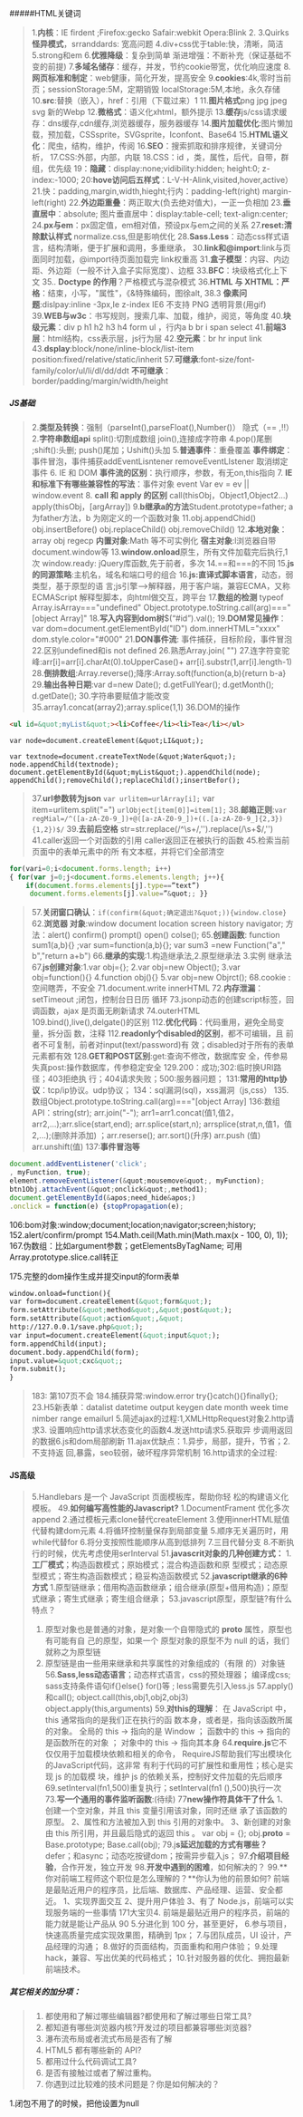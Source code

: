 #####HTML关键词
>1.**内核**：IE firdent ;Firefox:gecko
Safair:webkit
Opera:Blink
>2. <DOCTYPE>
3.Quirks **怪异模式**，srranddards: 宽高问题
4.div+css优于table:快，清晰，简洁
5.strong和em
6.**优雅降级**：复杂到简单
渐进增强：不断补充（保证基础不变的前提)
7.**多域名储存**：缓存，并发，节约cookie带宽，优化响应速度
8.**网页标准和制定**：web健康，简化开发，提高安全
9.**cookies**:4k,零时当前页；sessionStorage:5M，定期销毁
localStorage:5M,本地，永久存储
10.**src**:替换（嵌入），href：引用（下载过来）1
11.**图片格式**png jpg jpeg svg 新的Webp
12.**微格式**：语义化xhtml，额外提示
13.**缓存**js/css请求缓存：dns缓存,cdn缓存,浏览器缓存，服务器缓存
14.**图片加载优化**:图片懒加载，预加载，CSSsprite，SVGsprite，Iconfont、Base64
15.**HTML语义化**：爬虫，结构，维护，传阅
16.**SEO**：搜索抓取和排序规律，关键词分析，
17.CSS:外部，内部，内联
18.CSS：id ，类，属性，后代，自带，群组，优先级
19：**隐藏**：display:none;vidibility:hidden; height:0;
z-index:-1000;
20:**hove访问后五样式**：L-V-H-Alink,visited,hover,active）
21.快：padding,margin,width,hieght;行内：padding-left(right) margin-left(right)
22.**外边距重叠**：两正取大(负去绝对值大)，一正一负相加
23.**垂直居中**：absolute; 图片垂直居中：display:table-cell; 
text-align:center; 
24.**px与em**：px固定值，em相对值，预设px与em之间的关系
27.**reset:清除默认样式** normalize.css,但是影响优化
28.**Sass.Less**：动态css样式语言，结构清晰，便于扩展和调用，多重继承，
30.**link和@import**:link与页面同时加载，@import待页面加载完 link权重高
31.**盒子模型**：内容、内边距、外边距（一般不计入盒子实际宽度）、边框
33.**BFC**：块级格式化上下文
35.. **Doctype 的作用**？严格模式与混杂模式
36.**HTML 与 XHTML：严格**：结束，小写，&quot;属性&quot;，《&特殊编码，图徐alt,
38.3 **像素问题**:dislpay:inline -3px,Ie z-index
IE6 不支持 PNG 透明背景(用gif)
39.**WEB与w3c**：书写规则，搜索几率、加载，维护，阅览，等角度
40.**块级元素**：div p h1 h2 h3 h4 form ul ，行内a b br i span select
41.**前端3层**：html结构，css表示层，js行为层
42.**空元素**：br hr input link
43.**dsplay**:block/none/inline-block/list-item
position:fixed/relative/static/inherit
57.**可继承**:font-size/font-family/color/ul/li/dl/dd/ddt
**不可继承**：border/padding/margin/width/height





##### JS基础
>2.**类型及转换**：强制（parseInt(),parseFloat(),Number()） 
隐式（== ,!!） 
2.**字符串数组api** split():切割成数组
join(),连接成字符串
4.pop()尾删 ;shift():头删; push()尾加；Ushift()头加
5.**普通事件**：重叠覆盖
**事件绑定**：事件冒泡，事件捕获addEventLisntener
removeEventLIstener 取消绑定事件 
>6. IE 和 DOM **事件流的区别**：执行顺序，参数，有无on,this指向
>7. **IE 和标准下有哪些兼容性的写法**：事件对象 event 
Var ev = ev || window.event 
>8. **call 和 apply 的区别**
call(thisObj，Object1,Object2...) 
apply(thisObj，[argArray])
9.**b继承a的方法**Student.prototype=father;
a为father方法，b 为刚定义的一个函数对象
11.obj.appendChid()
obj.insertBefore()
obj.replaceChild()
obj.removeChild()
12.**本地对象**：array obj regecp
**内置对象**:Math 等不可实例化
**宿主对象**:l浏览器自带document.window等
13.**window.onload**原生，所有文件加载完后执行,1次
window.ready: jQuery库函数,先于前者，多次
14.==和===的不同
15.**js的同源策略**:主机名，域名和端口号的组合
16.**js:直译式脚本语言**，动态，弱类型，基于原型的语
言;js引擎-->解释器，用于客户端，兼容ECMA，又称ECMAScript
解释型脚本，向html做交互，跨平台
17.**数组的检测**
typeof Array.isArray===&quot;undefined&quot;
Object.prototype.toString.call(arg)===&quot;[object Array]&quot;
18.**写入内容到dom树**$(“#id”).val();
19.**DOM常见操作**：var dom=document.getElementById(&quot;ID&quot;)
dom.innerHTML=&quot;xxxx&quot;
dom.style.color=&quot;#000&quot;
21.**DON事件流**: 事件捕获，目标阶段，事件冒泡
22.区别undefined和is not defined
26.熟悉Array.join( &quot;&quot;)
27.连字符变驼峰:arr[i]=arr[i].charAt(0).toUpperCase()+
arr[i].substr(1,arr[i].length-1)
28.**倒排数组**:Array.reverse();降序:Array.soft(function(a,b){return b-a}
29.**输出各种日期**:var d=new Date();
d.getFullYear(); d.getMonth(); d.getDate();
30.字符串要赋值才能改变
35.array1.concat(array2);array.splice(1,1)
36.DOM的操作
``` html
<ul id=&quot;myList&quot;><li>Coffee</li><li>Tea</li></ul>
``` 
`var node=document.createElement(&quot;LI&quot;); `

`var textnode=document.createTextNode(&quot;Water&quot;); `
`node.appendChild(textnode); `
`document.getElementById(&quot;myList&quot;).appendChild(node);`
`appendChild();removeChild();replaceChild();insertBefor();`
>37.**url参数转为json**
`var urlitem=urlArray[i];`
var item=urlitem.split(&quot;=&quot;) 
`urlObject[item[0]]=item[1];`
38.**邮箱正则**:`var regMial=/^([a-zA-Z0-9_])+@([a-zA-Z0-9_])+((.[a-zA-Z0-9_]{2,3}){1,2})$/`
39.**去前后空格**
str=str.replace(/^\s+/,&apos;&apos;).replace(/\s+$/,&apos;&apos;)
41.caller返回一个对函数的引用
caller返回正在被执行的函数
45.检索当前页面中的表单元素中的所 有文本框，并将它们全部清空
``` js
for(vari=0;i<document.forms.length; i++)
{ for(var j=0;j<document.forms.elements.length; j++){ 
    if(document.forms.elements[j].type==”text”)
     document.forms.elements[j].value=”&quot;; }}
 ```
>57.**关闭窗口确认**：`if(confirm(&quot;确定退出?&quot;)){window.close}`
62.**浏览器 对象**:window document location screen history navigator; 方法：alert()
confirm() prompt() open() colse();
65.**创建函数**: function sum1(a,b){} ;var sum=function(a,b){};
var sum3 =new Function(&quot;a&quot;,&quot;
b&quot;,&quot;return a+b&quot;)
66.**继承的实现**:1.构造继承法,2.原型继承法 3.实例
继承法
67.**js创建对象**:1.var obj={}; 2.var obj=new 
Object();
3.var obj=function(){} 4.function obj(){} 
5.var obj=new Objrct();
68.cookie :空间瞎弄，不安全
71.document.write innerHTML
72.**内存泄漏**：setTimeout ;闭包，控制台日日历 循环
73.jsonp动态的创建script标签，回调函数，ajax
是页面无刷新请求
74.outerHTML
109.bind(),live(),delgate()的区别
112.**优化代码**：代码重用，避免全局变量，拆分函
数，注释
112.**readonly个disabled的区别**，都不可编辑，且
前者不可复制，前者对input(text/password)有
效；disabled对于所有的表单元素都有效
128.**GET和POST区别**:get:查询不修改，数据库安
全，传参易失真post:操作数据库，传参稳定安全
129.200：成功;302:临时换URI路径；403拒绝执
行；404请求失败；500:服务器问题；
131:**常用的http协议**：tcp/ip协议。udp协议；
134：sql漏洞(sql)，xss漏洞（js,css）
135.数组Object.prototype.toString.call(arg)===&quot;[object Array]
136:数组API：string(str); arr.join(&quot;-&quot;); arr1=arr1.concat(值1,值2，arr2,...);arr.slice(start,end); arr.splice(start,n);
arrsplice(strat,n,值1，值2,...);(删除并添加)
；arr.reserse(); arr.sort()(升序) arr.push
(值) arr.unshift(值) 
137:**事件冒泡等**
``` js
document.addEventListener('click';
, myFunction, true);
element.removeEventListener(&quot;mousemove&quot;, myFunction);
btn1Obj.attachEvent(&quot;onclick&quot;,method1);
document.getElementById(&apos;need_hide&apos;)
.onclick = function(e) {stopPropagation(e);
 ```
106:bom对象:window;document;location;navigator;screen;history;
152.alert/confirm/prompt
154.Math.ceil(Math.min(Math.max(x - 100, 0), 1));
167.伪数组：比如argument参数；getElementsByTagName;
可用Array.prototype.slice.call转正

175.完整的dom操作生成并提交input的form表单
``` html
window.onload=function(){
var form=document.createElement(&quot;form&quot;);
form.setAttribute(&quot;method&quot;,&quot;post&quot;);
form.setAttribute(&quot;action&quot;,&quot;
http://127.0.0.1/save.php&quot;);
var input=document.createElement(&quot;input&quot;);
form.appendChild(input);
document.body.appendChild(form);
input.value=&quot;cxc&quot;;
form.submit();
}
 ```
>183: 第107页不会
184.捕获异常:window.error try{}catch(){}finally{};
23.H5新表单：datalist datetime output keygen 
date month week time nimber range emailurl
5.简述ajax的过程:1,XMLHttpRequest对象2.http请求3.
设置响应http请求状态变化的函数4.发送http请求5.获取异
步调用返回的数据6.js和dom局部刷新
11.ajax优缺点：1.异步，局部，提升，节省；2.不支持返
回,暴露，seo较弱，破坏程序异常机制
16.http请求的全过程:



#### JS高级
>5.Handlebars 是一个 JavaScript 页面模板库，帮助你轻
松的构建语义化模板。
49.**如何编写高性能的Javascript?**
1.DocumentFrament 优化多次append
2.通过模板元素clone替代createElement
3.使用innerHTML赋值代替构建dom元素
4.将循环控制量保存到局部变量
5.顺序无关遍历时，用while代替for
6.将分支按照性能顺序从高到低排列
7.三目代替分支
8.不断执行的时候，优先考虑使用serInterval
51.**javascrit对象的几种创建方式：**
1.**工厂模式**；构造函数模式；原始模式；混合构造函数和原
型模式；动态原型模式；寄生构造函数模式；稳妥构造函数模式
52.**javascript继承的6种方式**
>1.原型链继承；借用构造函数继承；组合继承(原型+借用构造)；原型式继承；寄生式继承；寄生组合继承；
53.javascript原型，原型链?有什么特点？
>1. 原型对象也是普通的对象，是对象一个自带隐式的 
__proto__ 属性，原型也有可能有自 己的原型，如果一个
原型对象的原型不为 null 的话，我们就称之为原型链 
>2. 原型链是由一些用来继承和共享属性的对象组成的（有限
的）对象链
56.**Sass,less动态语言**；动态样式语言，css的预处理器；
编译成css; sass支持条件语句if{}else{} for()等 ;
less需要先引入less.js
57.apply()和call();
object.call(this,obj1,obj2,obj3)
object.apply(this,arguments)
59.**对this的理解**：
在 JavaScript 中，this 通常指向的是我们正在执行的函
数本身，或者是，指向该函数所属 的对象。 
全局的 this → 指向的是 Window ；
函数中的 this → 指向的是函数所在的对象 ；
对象中的 this → 指向其本身
64.**require.js**它不仅仅用于加载模块依赖和相关的命令，
RequireJS帮助我们写出模块化的JavaScript代码，这非常
有利于代码的可扩展性和重用性；核心是实现 js 的加载模
块，维护 js 的依赖关系，控制好文件加载的先后顺序
69.setInterval(fn1,500)重复执行；setInterval(fn1
(),500)执行一次
73.**写一个通用的事件监听函数**:(待续)
77**new操作符具体干了什么**
1、创建一个空对象，并且 this 变量引用该对象，同时还继
承了该函数的原型。 
2、属性和方法被加入到 this 引用的对象中。 
3、新创建的对象由 this 所引用，并且最后隐式的返回 this 。 var obj = {}; obj.__proto__ = Base.prototype; Base.call(obj);
79.j**s延迟加载的方式有哪些？**
defer；和async；动态吃按键dom；按需异步载入js；
97.**介绍项目经验**，合作开发，独立开发
98.**开发中遇到的困难**，如何解决的？
99.**你对前端工程师这个职位是怎么理解的？**你认为他的前景如何?
前端是最贴近用户的程序员，比后端、数据库、产品经理、运营、安全都近。 
1、实现界面交互
2、提升用户体验
3、有了 Node.js，前端可以实现服务端的一些事情 171大宝贝4. 前端是最贴近用户的程序员，前端的能力就是能让产品从 90 5.分进化到 100 分，甚至更好，
6.参与项目，快速高质量完成实现效果图，精确到 1px；
7.与团队成员，UI 设计，产品经理的沟通； 
8.做好的页面结构，页面重构和用户体验；
9.处理 hack，兼容、写出优美的代码格式；
10.针对服务器的优化、拥抱最新前端技术。

##### 其它相关的加分项：
>1. 都使用和了解过哪些编辑器?都使用和了解过哪些日常工具? 
>2. 都知道有哪些浏览器内核?开发过的项目都兼容哪些浏览器? 
>3. 瀑布流布局或者流式布局是否有了解 
>4. HTML5 都有哪些新的 API? 
>5. 都用过什么代码调试工具? 
>6. 是否有接触过或者了解过重构。
>7. 你遇到过比较难的技术问题是？你是如何解决的？

1.闭包不用了的时候，把他设置为null